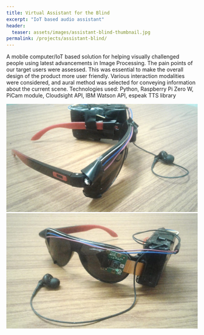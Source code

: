 ```yaml
---
title: Virtual Assistant for the Blind
excerpt: "IoT based audio assistant"
header:
  teaser: assets/images/assistant-blind-thumbnail.jpg
permalink: /projects/assistant-blind/
---
```


A mobile computer/IoT based solution for helping visually challenged people using latest advancements in Image Processing. The pain points of our target users were assessed. This was essential to make the overall design of the product more user friendly. Various interaction modalities were considered, and aural method was selected for conveying information about the current scene.
Technologies used: Python, Raspberry Pi Zero W, PiCam module, Cloudsight API, IBM Watson API, espeak TTS library

![assistant-image1](/assets/images/assistant-blind-1.jpeg)
![assistant-image2](/assets/images/assistant-blind-2.jpeg)
